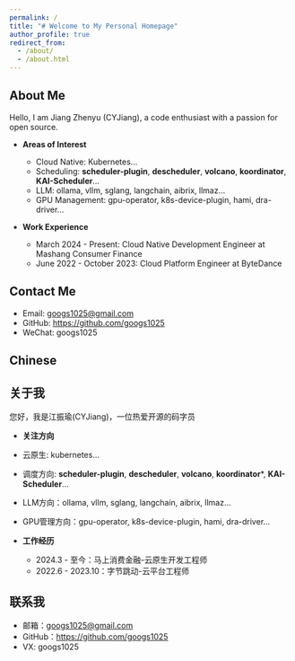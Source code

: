 ```yaml
---
permalink: /
title: "# Welcome to My Personal Homepage"
author_profile: true
redirect_from: 
  - /about/
  - /about.html
---
```


## About Me
Hello, I am Jiang Zhenyu (CYJiang), a code enthusiast with a passion for open source.

- **Areas of Interest**
  - Cloud Native: Kubernetes...
  - Scheduling: **scheduler-plugin**, **descheduler**, **volcano**, **koordinator**, **KAI-Scheduler**...
  - LLM: ollama, vllm, sglang, langchain, aibrix, llmaz...
  - GPU Management: gpu-operator, k8s-device-plugin, hami, dra-driver...

- **Work Experience**
  - March 2024 - Present: Cloud Native Development Engineer at Mashang Consumer Finance
  - June 2022 - October 2023: Cloud Platform Engineer at ByteDance

## Contact Me

- Email: googs1025@gmail.com
- GitHub: https://github.com/googs1025
- WeChat: googs1025

## Chinese

## 关于我
您好，我是江振瑜(CYJiang)，一位热爱开源的码字员

- **关注方向**
- 云原生: kubernetes...
- 调度方向: **scheduler-plugin**, **descheduler**, **volcano**, **koordinator***,  **KAI-Scheduler**...
- LLM方向：ollama, vllm, sglang, langchain, aibrix, llmaz...
- GPU管理方向：gpu-operator, k8s-device-plugin, hami, dra-driver...

- **工作经历**  
  - 2024.3 - 至今：马上消费金融-云原生开发工程师
  - 2022.6 - 2023.10：字节跳动-云平台工程师
  
## 联系我

- 邮箱：googs1025@gmail.com
- GitHub：https://github.com/googs1025
- VX: googs1025
